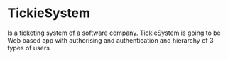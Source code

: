 # TickieSystem

Is a ticketing system of a software company.
TickieSystem is going to be Web based app with authorising and authentication and hierarchy of 3 types of users